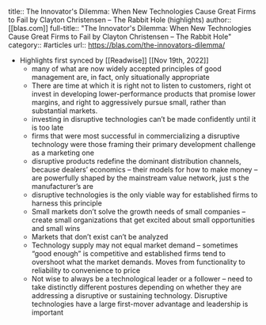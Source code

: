 title:: The Innovator's Dilemma: When New Technologies Cause Great Firms to Fail by Clayton Christensen – The Rabbit Hole (highlights)
author:: [[blas.com]]
full-title:: "The Innovator's Dilemma: When New Technologies Cause Great Firms to Fail by Clayton Christensen – The Rabbit Hole"
category:: #articles
url:: https://blas.com/the-innovators-dilemma/

- Highlights first synced by [[Readwise]] [[Nov 19th, 2022]]
	- many of what are now widely accepted principles of good management are, in fact, only situationally appropriate
	- There are time at which it is right not to listen to customers, right ot invest in developing lower-performance products that promise lower margins, and right to aggressively pursue small, rather than substantial markets.
	- investing in disruptive technologies can’t be made confidently until it is too late
	- firms that were most successful in commercializing a disruptive technology were those framing their primary development challenge as a marketing one
	- disruptive products redefine the dominant distribution channels, because dealers’ economics – their models for how to make money – are powerfully shaped by the mainstream value network, just s the manufacturer’s are
	- disruptive technologies is the only viable way for established firms to harness this principle
	- Small markets don’t solve the growth needs of small companies – create small organizations that get excited about small opportunities and small wins
	- Markets that don’t exist can’t be analyzed
	- Technology supply may not equal market demand – sometimes “good enough” is competitive and established firms tend to overshoot what the market demands. Moves from functionality to reliability to convenience to price
	- Not wise to always be a technological leader or a follower – need to take distinctly different postures depending on whether they are addressing a disruptive or sustaining technology. Disruptive technologies have a large first-mover advantage and leadership is important